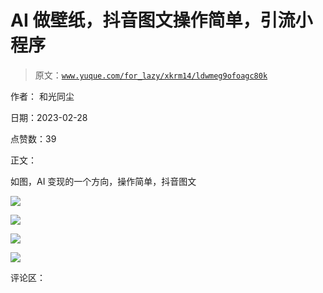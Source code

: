 # AI 做壁纸，抖音图文操作简单，引流小程序

> 原文：[`www.yuque.com/for_lazy/xkrm14/ldwmeg9ofoagc80k`](https://www.yuque.com/for_lazy/xkrm14/ldwmeg9ofoagc80k)



作者： 和光同尘 

日期：2023-02-28 

点赞数：39 

正文： 

如图，AI 变现的一个方向，操作简单，抖音图文 

![](img/063e146b0af5b37ba76013a911dd3f66.png) 

![](img/5ffc39a5ea59f774910381a29332fe67.png) 

![](img/80e3ccf4d841d906370905a320af0ff5.png)  

![](img/fb9826e921038edcf53b5fc4b748fb87.png) 

评论区： 

